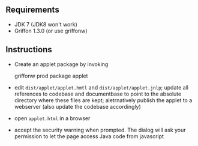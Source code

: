 Requirements
------------

 - JDK 7 (JDK8 won't work)
 - Griffon 1.3.0 (or use griffonw)

Instructions
------------

 - Create an applet package by invoking

     griffonw prod package applet

 - edit `dist/applet/applet.hmtl` and `dist/applet/applet.jnlp`; update all references to codebase and documentbase to point to the absolute directory where these files are kept; aletrnatively publish the applet to a webserver (also update the codebase accordingly)
 - open `applet.html` in a browser
 - accept the security warning when prompted. The dialog will ask your permission to let the page access Java code from javascript
